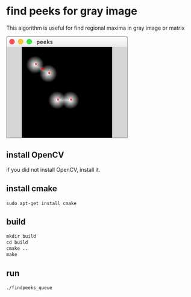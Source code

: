 # find peeks for gray image
This algorithm is useful for find regional maxima in gray image or matrix

<div class="fig figcenter fighighlight">
  <img src="findpeeks.png">
  <div class="figcaption"></div>
</div>

##  install OpenCV 
if you did not install OpenCV, install it. 

## install cmake
```
sudo apt-get install cmake
```

## build
```
mkdir build
cd build
cmake ..
make
```

## run
```
./findpeeks_queue
```
